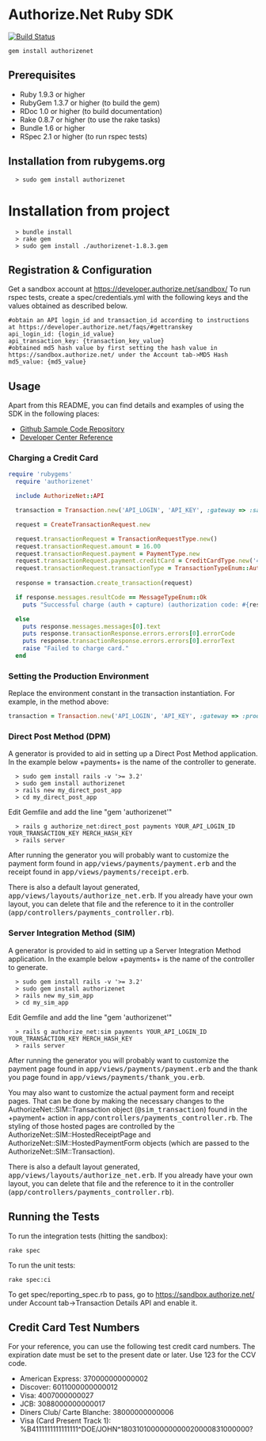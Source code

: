# Authorize.Net Ruby SDK

[![Build Status](https://travis-ci.org/AuthorizeNet/sdk-ruby.png?branch=master)](https://travis-ci.org/AuthorizeNet/sdk-ruby)

`gem install authorizenet`

## Prerequisites

* Ruby 1.9.3 or higher
* RubyGem 1.3.7 or higher (to build the gem)
* RDoc 1.0 or higher (to build documentation)
* Rake 0.8.7 or higher (to use the rake tasks)
* Bundle 1.6 or higher
* RSpec 2.1 or higher (to run rspec tests)

## Installation from rubygems.org

````
  > sudo gem install authorizenet
````
##

# Installation from project

````
  > bundle install
  > rake gem
  > sudo gem install ./authorizenet-1.8.3.gem
````
## Registration & Configuration

Get a sandbox account at https://developer.authorize.net/sandbox/
To run rspec tests, create a spec/credentials.yml with the following keys and the values obtained as described below.
````
#obtain an API login_id and transaction_id according to instructions at https://developer.authorize.net/faqs/#gettranskey
api_login_id: {login_id_value}
api_transaction_key: {transaction_key_value}
#obtained md5 hash value by first setting the hash value in https://sandbox.authorize.net/ under the Account tab->MD5 Hash
md5_value: {md5_value}
````

## Usage
Apart from this README, you can find details and examples of using the SDK in the following places:  

- [Github Sample Code Repository](https://github.com/AuthorizeNet/sample-code-ruby)
- [Developer Center Reference](http://developer.authorize.net/api/reference/index.html)  

### Charging a Credit Card

````ruby
require 'rubygems'
  require 'authorizenet'

  include AuthorizeNet::API

  transaction = Transaction.new('API_LOGIN', 'API_KEY', :gateway => :sandbox)

  request = CreateTransactionRequest.new

  request.transactionRequest = TransactionRequestType.new()
  request.transactionRequest.amount = 16.00
  request.transactionRequest.payment = PaymentType.new
  request.transactionRequest.payment.creditCard = CreditCardType.new('4242424242424242','0220','123') 
  request.transactionRequest.transactionType = TransactionTypeEnum::AuthCaptureTransaction
  
  response = transaction.create_transaction(request)

  if response.messages.resultCode == MessageTypeEnum::Ok
    puts "Successful charge (auth + capture) (authorization code: #{response.transactionResponse.authCode})"

  else
    puts response.messages.messages[0].text
    puts response.transactionResponse.errors.errors[0].errorCode
    puts response.transactionResponse.errors.errors[0].errorText
    raise "Failed to charge card."
  end
````  

### Setting the Production Environment
Replace the environment constant in the transaction instantiation.  For example, in the method above:
```ruby
transaction = Transaction.new('API_LOGIN', 'API_KEY', :gateway => :production)
```  

### Direct Post Method (DPM)

A generator is provided to aid in setting up a Direct Post Method application. In the example below +payments+ is the name of the controller to generate.
````
  > sudo gem install rails -v '>= 3.2'
  > sudo gem install authorizenet
  > rails new my_direct_post_app
  > cd my_direct_post_app
````
  Edit Gemfile and add the line "gem 'authorizenet'"
````
  > rails g authorize_net:direct_post payments YOUR_API_LOGIN_ID YOUR_TRANSACTION_KEY MERCH_HASH_KEY
  > rails server 
````

After running the generator you will probably want to customize the payment form found in <tt>app/views/payments/payment.erb</tt> and the receipt found in <tt>app/views/payments/receipt.erb</tt>.

There is also a default layout generated, <tt>app/views/layouts/authorize_net.erb</tt>. If you already have your own layout, you can delete that file and the reference to it in the controller (<tt>app/controllers/payments_controller.rb</tt>).

### Server Integration Method (SIM)

A generator is provided to aid in setting up a Server Integration Method application. In the example below +payments+ is the name of the controller to generate.
````
  > sudo gem install rails -v '>= 3.2'
  > sudo gem install authorizenet
  > rails new my_sim_app
  > cd my_sim_app
````
  Edit Gemfile and add the line "gem 'authorizenet'"
````
  > rails g authorize_net:sim payments YOUR_API_LOGIN_ID YOUR_TRANSACTION_KEY MERCH_HASH_KEY
  > rails server
````  
After running the generator you will probably want to customize the payment page found in <tt>app/views/payments/payment.erb</tt> and the thank you page found in <tt>app/views/payments/thank_you.erb</tt>.

You may also want to customize the actual payment form and receipt pages. That can be done by making the necessary changes to the AuthorizeNet::SIM::Transaction object (<tt>@sim_transaction</tt>) found in the +payment+ action in <tt>app/controllers/payments_controller.rb</tt>. The styling of those hosted pages are controlled by the AuthorizeNet::SIM::HostedReceiptPage and AuthorizeNet::SIM::HostedPaymentForm objects (which are passed to the AuthorizeNet::SIM::Transaction).

There is also a default layout generated, <tt>app/views/layouts/authorize_net.erb</tt>. If you already have your own layout, you can delete that file and the reference to it in the controller (<tt>app/controllers/payments_controller.rb</tt>).



## Running the Tests
To run the integration tests (hitting the sandbox):
````
rake spec
````
To run the unit tests:
````
rake spec:ci
````

To get spec/reporting_spec.rb to pass, go to https://sandbox.authorize.net/ under Account tab->Transaction Details API and enable it.


## Credit Card Test Numbers

For your reference, you can use the following test credit card numbers.
The expiration date must be set to the present date or later. Use 123 for
the CCV code.

* American Express:  370000000000002
* Discover:  6011000000000012
* Visa:  4007000000027
* JCB: 3088000000000017
* Diners Club/ Carte Blanche:  38000000000006
* Visa (Card Present Track 1): %B4111111111111111^DOE/JOHN^1803101000000000020000831000000?



